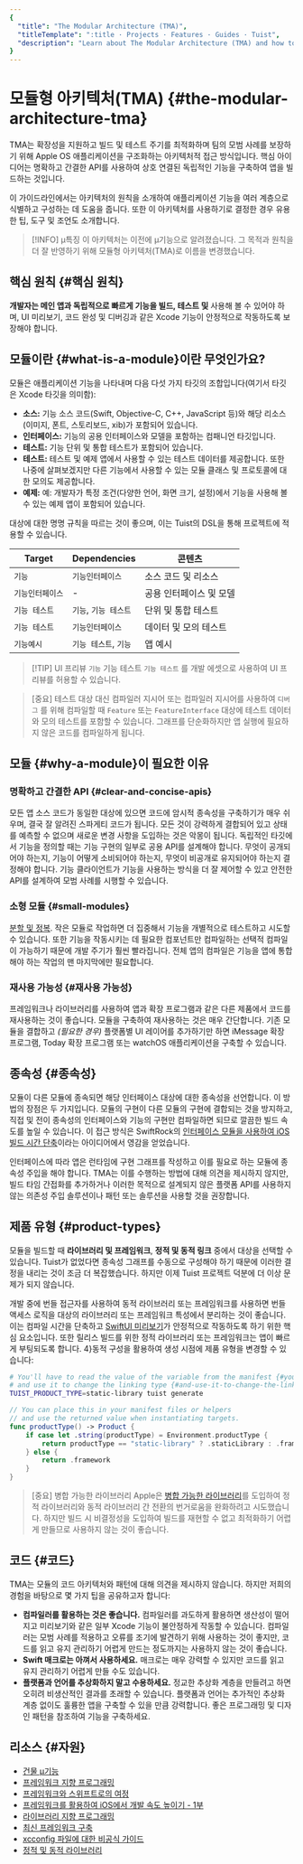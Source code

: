 ```yaml
---
{
  "title": "The Modular Architecture (TMA)",
  "titleTemplate": ":title · Projects · Features · Guides · Tuist",
  "description": "Learn about The Modular Architecture (TMA) and how to structure your projects using it."
}
---
```

# 모듈형 아키텍처(TMA) {#the-modular-architecture-tma}

TMA는 확장성을 지원하고 빌드 및 테스트 주기를 최적화하며 팀의 모범 사례를 보장하기 위해 Apple OS 애플리케이션을 구조화하는 아키텍처적
접근 방식입니다. 핵심 아이디어는 명확하고 간결한 API를 사용하여 상호 연결된 독립적인 기능을 구축하여 앱을 빌드하는 것입니다.

이 가이드라인에서는 아키텍처의 원칙을 소개하여 애플리케이션 기능을 여러 계층으로 식별하고 구성하는 데 도움을 줍니다. 또한 이 아키텍처를
사용하기로 결정한 경우 유용한 팁, 도구 및 조언도 소개합니다.

> [!INFO] µ특징 이 아키텍처는 이전에 µ기능으로 알려졌습니다. 그 목적과 원칙을 더 잘 반영하기 위해 모듈형 아키텍처(TMA)로 이름을
> 변경했습니다.

## 핵심 원칙 {#핵심 원칙}

**개발자는 메인 앱과 독립적으로 빠르게 기능을 빌드, 테스트 및** 사용해 볼 수 있어야 하며, UI 미리보기, 코드 완성 및 디버깅과 같은
Xcode 기능이 안정적으로 작동하도록 보장해야 합니다.

## 모듈이란 {#what-is-a-module}이란 무엇인가요?

모듈은 애플리케이션 기능을 나타내며 다음 다섯 가지 타깃의 조합입니다(여기서 타깃은 Xcode 타깃을 의미함):

- **소스:** 기능 소스 코드(Swift, Objective-C, C++, JavaScript 등)와 해당 리소스(이미지, 폰트,
  스토리보드, xib)가 포함되어 있습니다.
- **인터페이스:** 기능의 공용 인터페이스와 모델을 포함하는 컴패니언 타깃입니다.
- **테스트:** 기능 단위 및 통합 테스트가 포함되어 있습니다.
- **테스트:** 테스트 및 예제 앱에서 사용할 수 있는 테스트 데이터를 제공합니다. 또한 나중에 살펴보겠지만 다른 기능에서 사용할 수 있는
  모듈 클래스 및 프로토콜에 대한 모의도 제공합니다.
- **예제:** 예: 개발자가 특정 조건(다양한 언어, 화면 크기, 설정)에서 기능을 사용해 볼 수 있는 예제 앱이 포함되어 있습니다.

대상에 대한 명명 규칙을 따르는 것이 좋으며, 이는 Tuist의 DSL을 통해 프로젝트에 적용할 수 있습니다.

| Target    | Dependencies   | 콘텐츠           |
| --------- | -------------- | ------------- |
| `기능`      | `기능인터페이스`      | 소스 코드 및 리소스   |
| `기능인터페이스` | -              | 공용 인터페이스 및 모델 |
| `기능 테스트`  | `기능`, `기능 테스트` | 단위 및 통합 테스트   |
| `기능 테스트`  | `기능인터페이스`      | 데이터 및 모의 테스트  |
| `기능예시`    | `기능 테스트`, `기능` | 앱 예시          |

> [!TIP] UI 프리뷰 `기능` 기능 테스트 `기능 테스트` 를 개발 에셋으로 사용하여 UI 프리뷰를 허용할 수 있습니다.

> [중요] 테스트 대상 대신 컴파일러 지시어 또는 컴파일러 지시어를 사용하여 `디버그` 를 위해 컴파일할 때 `Feature` 또는
> `FeatureInterface` 대상에 테스트 데이터와 모의 테스트를 포함할 수 있습니다. 그래프를 단순화하지만 앱 실행에 필요하지 않은
> 코드를 컴파일하게 됩니다.

## 모듈 {#why-a-module}이 필요한 이유

### 명확하고 간결한 API {#clear-and-concise-apis}

모든 앱 소스 코드가 동일한 대상에 있으면 코드에 암시적 종속성을 구축하기가 매우 쉬우며, 결국 잘 알려진 스파게티 코드가 됩니다. 모든 것이
강력하게 결합되어 있고 상태를 예측할 수 없으며 새로운 변경 사항을 도입하는 것은 악몽이 됩니다. 독립적인 타깃에서 기능을 정의할 때는 기능
구현의 일부로 공용 API를 설계해야 합니다. 무엇이 공개되어야 하는지, 기능이 어떻게 소비되어야 하는지, 무엇이 비공개로 유지되어야 하는지
결정해야 합니다. 기능 클라이언트가 기능을 사용하는 방식을 더 잘 제어할 수 있고 안전한 API를 설계하여 모범 사례를 시행할 수 있습니다.

### 소형 모듈 {#small-modules}

[분할 및 정복](https://en.wikipedia.org/wiki/Divide_and_conquer). 작은 모듈로 작업하면 더 집중해서
기능을 개별적으로 테스트하고 시도할 수 있습니다. 또한 기능을 작동시키는 데 필요한 컴포넌트만 컴파일하는 선택적 컴파일이 가능하기 때문에 개발
주기가 훨씬 빨라집니다. 전체 앱의 컴파일은 기능을 앱에 통합해야 하는 작업의 맨 마지막에만 필요합니다.

### 재사용 가능성 {#재사용 가능성}

프레임워크나 라이브러리를 사용하여 앱과 확장 프로그램과 같은 다른 제품에서 코드를 재사용하는 것이 좋습니다. 모듈을 구축하여 재사용하는 것은
매우 간단합니다. 기존 모듈을 결합하고 _(필요한 경우)_ 플랫폼별 UI 레이어를 추가하기만 하면 iMessage 확장 프로그램, Today
확장 프로그램 또는 watchOS 애플리케이션을 구축할 수 있습니다.

## 종속성 {#종속성}

모듈이 다른 모듈에 종속되면 해당 인터페이스 대상에 대한 종속성을 선언합니다. 이 방법의 장점은 두 가지입니다. 모듈의 구현이 다른 모듈의
구현에 결합되는 것을 방지하고, 직접 및 전이 종속성의 인터페이스와 기능의 구현만 컴파일하면 되므로 깔끔한 빌드 속도를 높일 수 있습니다. 이
접근 방식은 SwiftRock의 [인터페이스 모듈을 사용하여 iOS 빌드 시간
단축](https://swiftrocks.com/reducing-ios-build-times-by-using-interface-targets)이라는
아이디어에서 영감을 얻었습니다.

인터페이스에 따라 앱은 런타임에 구현 그래프를 작성하고 이를 필요로 하는 모듈에 종속성 주입을 해야 합니다. TMA는 이를 수행하는 방법에 대해
의견을 제시하지 않지만, 빌드 타임 간접화를 추가하거나 이러한 목적으로 설계되지 않은 플랫폼 API를 사용하지 않는 의존성 주입 솔루션이나 패턴
또는 솔루션을 사용할 것을 권장합니다.

## 제품 유형 {#product-types}

모듈을 빌드할 때 **라이브러리 및 프레임워크**, **정적 및 동적 링크** 중에서 대상을 선택할 수 있습니다. Tuist가 없었다면 종속성
그래프를 수동으로 구성해야 하기 때문에 이러한 결정을 내리는 것이 조금 더 복잡했습니다. 하지만 이제 Tuist 프로젝트 덕분에 더 이상 문제가
되지 않습니다.

개발 중에
<LocalizedLink href="/guides/features/projects/synthesized-files#bundle-accessors">번들
접근자</LocalizedLink>를 사용하여 동적 라이브러리 또는 프레임워크를 사용하면 번들 액세스 로직을 대상의 라이브러리 또는 프레임워크
특성에서 분리하는 것이 좋습니다. 이는 컴파일 시간을 단축하고 [SwiftUI
미리보기](https://developer.apple.com/documentation/swiftui/previews-in-xcode)가
안정적으로 작동하도록 하기 위한 핵심 요소입니다. 또한 릴리스 빌드를 위한 정적 라이브러리 또는 프레임워크는 앱이 빠르게 부팅되도록 합니다.
4}동적 구성</LocalizedLink>을 활용하여 생성 시점에 제품 유형을 변경할 수 있습니다:

```bash
# You'll have to read the value of the variable from the manifest {#youll-have-to-read-the-value-of-the-variable-from-the-manifest}
# and use it to change the linking type {#and-use-it-to-change-the-linking-type}
TUIST_PRODUCT_TYPE=static-library tuist generate
```

```swift
// You can place this in your manifest files or helpers
// and use the returned value when instantiating targets.
func productType() -> Product {
    if case let .string(productType) = Environment.productType {
        return productType == "static-library" ? .staticLibrary : .framework
    } else {
        return .framework
    }
}
```


> [중요] 병합 가능한 라이브러리 Apple은 [병합 가능한
> 라이브러리](https://developer.apple.com/documentation/xcode/configuring-your-project-to-use-mergeable-libraries)를
> 도입하여 정적 라이브러리와 동적 라이브러리 간 전환의 번거로움을 완화하려고 시도했습니다. 하지만 빌드 시 비결정성을 도입하여 빌드를 재현할
> 수 없고 최적화하기 어렵게 만들므로 사용하지 않는 것이 좋습니다.

## 코드 {#코드}

TMA는 모듈의 코드 아키텍처와 패턴에 대해 의견을 제시하지 않습니다. 하지만 저희의 경험을 바탕으로 몇 가지 팁을 공유하고자 합니다:

- **컴파일러를 활용하는 것은 좋습니다.** 컴파일러를 과도하게 활용하면 생산성이 떨어지고 미리보기와 같은 일부 Xcode 기능이 불안정하게
  작동할 수 있습니다. 컴파일러는 모범 사례를 적용하고 오류를 조기에 발견하기 위해 사용하는 것이 좋지만, 코드를 읽고 유지 관리하기 어렵게
  만드는 정도까지는 사용하지 않는 것이 좋습니다.
- **Swift 매크로는 아껴서 사용하세요.** 매크로는 매우 강력할 수 있지만 코드를 읽고 유지 관리하기 어렵게 만들 수도 있습니다.
- **플랫폼과 언어를 추상화하지 말고 수용하세요.** 정교한 추상화 계층을 만들려고 하면 오히려 비생산적인 결과를 초래할 수 있습니다.
  플랫폼과 언어는 추가적인 추상화 계층 없이도 훌륭한 앱을 구축할 수 있을 만큼 강력합니다. 좋은 프로그래밍 및 디자인 패턴을 참조하여 기능을
  구축하세요.

## 리소스 {#자원}

- [건물 µ기능](https://speakerdeck.com/pepibumur/building-ufeatures)
- [프레임워크 지향
  프로그래밍](https://speakerdeck.com/pepibumur/framework-oriented-programming-mobilization-dot-pl)
- [프레임워크와 스위프트로의
  여정](https://speakerdeck.com/pepibumur/a-journey-into-frameworks-and-swift)
- [프레임워크를 활용하여 iOS에서 개발 속도 높이기 -
  1부](https://developers.soundcloud.com/blog/leveraging-frameworks-to-speed-up-our-development-on-ios-part-1)
- [라이브러리 지향
  프로그래밍](https://academy.realm.io/posts/justin-spahr-summers-library-oriented-programming/)
- [최신 프레임워크 구축](https://developer.apple.com/videos/play/wwdc2014/416/)
- [xcconfig 파일에 대한 비공식
  가이드](https://pewpewthespells.com/blog/xcconfig_guide.html)
- [정적 및 동적
  라이브러리](https://pewpewthespells.com/blog/static_and_dynamic_libraries.html)
